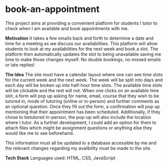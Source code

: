 # book-an-appointment
This project aims at providing a convenient platform for students I tutor to check when I am available and book appointments with me.

**Motivation**
It takes a few emails back and forth to determine a date and time for a meeting as we discuss our availabilities. This platform will allow students to look at my availabilities for the next week and book a slot. The platform then automatically updates the slot to being unavailable saving me time to make those changes myself. No double bookings, no missed emails or late replies!

**The Idea**
The site must have a calendar layout where one can see time slots for the current week and the next week. The week will be split into days and each day will be broken up into half-hour time slots. The available time slots will be clickable and the rest will not. When one clicks on an available time slot, a form will pop up asking for name, email, course that they wish to be tutored in, mode of tutoring (online or in-person) and further comments as an optional question. Once they fill out the form, a confirmation will pop up mentioning that their appointment has been scheduled. Additionally, if they chose to betutored in-person, the pop-up will also include the location where I tutor. As a further development, I could add an option for them to attach files which might be assignment questions or anything else they would like me to see beforehand.

This information must all be updated to a database accessible by me and the relevant changes regarding my availbility must be made to the site.

**Tech Stack**
Languages used: HTML, CSS, JavaScript
